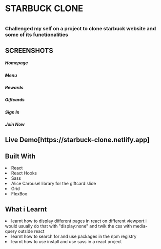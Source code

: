 <h1>STARBUCK CLONE<h1>

<h3>
    Challenged my self on a project to clone starbuck website and some of its
    functionalities
</h3>

<h2>SCREENSHOTS</h5>

<h5>Homepage</h5>
<h5>Menu</h5>
<h5>Rewards</h5>
<h5>Giftcards</h5>
<h5>Sign In</h5>
<h5>Join Now</h5>
    
<h2>Live Demo[https://starbuck-clone.netlify.app]</h2>

<h2>Built With</h2>
<li>React</li>
<li>React Hooks</li>
<li>Sass</li>
<li>Alice Carousel library for the giftcard slide</li>
<li>Grid</li>
<li>FlexBox</li>

<h2>What i Learnt</h2>
<li>
    learnt how to display different pages in react on different viewport
   i would usually do that with "display:none" and twik the css with media-query
   outside react
</li>
<li>
    learnt how to search for and use packages in the npm registry
</li>
<li>
    learnt how to use install and use sass in a react project
</li>
